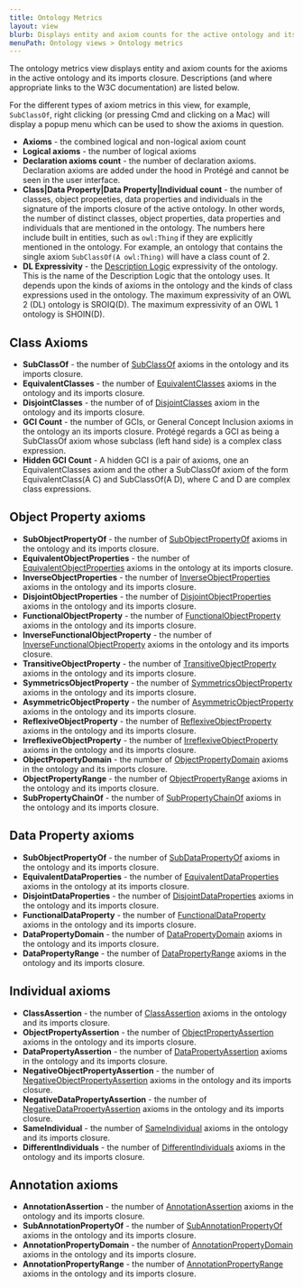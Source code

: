 ```yaml
---
title: Ontology Metrics
layout: view
blurb: Displays entity and axiom counts for the active ontology and its imports closure
menuPath: Ontology views > Ontology metrics
---
```

The ontology metrics view displays entity and axiom counts for the axioms in the active ontology and its imports closure.  Descriptions (and where appropriate links to the W3C documentation) are listed below.

For the different types of axiom metrics in this view, for example, ```SubClassOf```, right clicking (or pressing Cmd and clicking on a Mac) will display a popup menu which can be used to show the axioms in question.

* **Axioms** - the combined logical and non-logical axiom count
* **Logical axioms** - the number of logical axioms
* **Declaration axioms count** - the number of declaration axioms.  Declaration
axioms are added under the hood in Protégé and cannot be seen in the user interface.
* **Class|Data Property|Data Property|Individual count** - the number of classes,
object propeeties, data properties and individuals in the signature of the
imports closure of the active ontology.  In other words, the number of distinct
classes, object properties, data properties and individuals that are mentioned
in the ontology.  The numbers here include built in entities, such as ```owl:Thing```
if they are explicitly mentioned in the ontology.  For example, an ontology
that contains the single axiom ```SubClassOf(A owl:Thing)``` will have a class count of 2.
* **DL Expressivity** - the [Description Logic](https://en.wikipedia.org/wiki/Description_logic) expressivity of the ontology.  This is the name of the Description Logic that the ontology uses. It
depends upon the kinds of axioms in the ontology and the kinds of class expressions
used in the ontology.  The maximum expressivity of an OWL 2 (DL) ontology is SROIQ(D).  The maximum expressivity of an OWL 1 ontology is SHOIN(D).  

## Class Axioms

* **SubClassOf** - the number of [SubClassOf](http://www.w3.org/TR/owl2-syntax/#Subclass_Axioms) axioms in the ontology and its imports closure.
* **EquivalentClasses** - the number of [EquivalentClasses](http://www.w3.org/TR/owl2-syntax/#Equivalent_Classes) axioms in the ontology and its imports closure.
* **DisjointClasses** - the number of of [DisjointClasses](http://www.w3.org/TR/owl2-syntax/#Disjoint_Classes)
axiom in the ontology and its imports closure.
* **GCI Count** - the number of GCIs, or General Concept Inclusion axioms in
the ontology an its imports closure.  Protégé regards a GCI as being a SubClassOf
axiom whose subclass (left hand side) is a complex class expression.
* **Hidden GCI Count** - A hidden GCI is a pair of axioms, one an EquivalentClasses
axiom and the other a SubClassOf axiom of the form EquivalentClass(A C) and
SubClassOf(A D), where C and D are complex class expressions.

## Object Property axioms

* **SubObjectPropertyOf** - the number of [SubObjectPropertyOf](http://www.w3.org/TR/owl2-syntax/#Object_Subproperties) axioms in
the ontology and its imports closure.
* **EquivalentObjectProperties** - the number of [EquivalentObjectProperties](http://www.w3.org/TR/owl2-syntax/#Equivalent_Object_Properties) axioms
in the ontology at its imports closure.
* **InverseObjectProperties** - the number of [InverseObjectProperties](http://www.w3.org/TR/owl2-syntax/#Subclass_Axioms) axioms in the ontology and its imports closure.
* **DisjointObjectProperties** - the number of [DisjointObjectProperties](http://www.w3.org/TR/owl2-syntax/#Disjoint_Object_Properties) axioms in the ontology and its imports closure.
* **FunctionalObjectProperty** - the number of [FunctionalObjectProperty](http://www.w3.org/TR/owl2-syntax/#Functional_Object_Properties) axioms in the ontology and its imports closure.
* **InverseFunctionalObjectProperty** - the number of [InverseFunctionalObjectProperty](http://www.w3.org/TR/owl2-syntax/#Inverse-Functional_Object_Properties) axioms in the ontology and its imports closure.
* **TransitiveObjectProperty** - the number of [TransitiveObjectProperty](http://www.w3.org/TR/owl2-syntax/#Transitive_Object_Properties) axioms in the ontology and its imports closure.
* **SymmetricsObjectProperty** - the number of [SymmetricsObjectProperty](http://www.w3.org/TR/owl2-syntax/#Symmetric_Object_Properties) axioms in the ontology and its imports closure.
* **AsymmetricObjectProperty** - the number of [AsymmetricObjectProperty](http://www.w3.org/TR/owl2-syntax/#Asymmetric_Object_Properties) axioms in the ontology and its imports closure.
* **ReflexiveObjectProperty** - the number of [ReflexiveObjectProperty](http://www.w3.org/TR/owl2-syntax/#Reflexive_Object_Properties) axioms in the ontology and its imports closure.
* **IrreflexiveObjectProperty** - the number of [IrreflexiveObjectProperty](http://www.w3.org/TR/owl2-syntax/#Irreflexive_Object_Properties) axioms in the ontology and its imports closure.
* **ObjectPropertyDomain** - the number of [ObjectPropertyDomain](http://www.w3.org/TR/owl2-syntax/#Object_Property_Domain) axioms in the ontology and its imports closure.
* **ObjectPropertyRange** - the number of [ObjectPropertyRange](http://www.w3.org/TR/owl2-syntax/#Object_Property_Range) axioms in the ontology and its imports closure.
* **SubPropertyChainOf** - the number of [SubPropertyChainOf](http://www.w3.org/TR/owl2-syntax/#Subclass_Axioms) axioms in the ontology and its imports closure.

## Data Property axioms
* **SubObjectPropertyOf** - the number of [SubDataPropertyOf](http://www.w3.org/TR/owl2-syntax/#Data_Subproperties) axioms in
the ontology and its imports closure.
* **EquivalentDataProperties** - the number of [EquivalentDataProperties](http://www.w3.org/TR/owl2-syntax/#Equivalent_Data_Properties) axioms
in the ontology at its imports closure.
* **DisjointDataProperties** - the number of [DisjointDataProperties](http://www.w3.org/TR/owl2-syntax/#Disjoint_Data_Properties) axioms in the ontology and its imports closure.
* **FunctionalDataProperty** - the number of [FunctionalDataProperty](http://www.w3.org/TR/owl2-syntax/#Functional_Data_Properties) axioms in the ontology and its imports closure.
* **DataPropertyDomain** - the number of [DataPropertyDomain](http://www.w3.org/TR/owl2-syntax/#Data_Property_Domain) axioms in the ontology and its imports closure.
* **DataPropertyRange** - the number of [DataPropertyRange](http://www.w3.org/TR/owl2-syntax/#Data_Property_Range) axioms in the ontology and its imports closure.

## Individual axioms
* **ClassAssertion** - the number of [ClassAssertion](http://www.w3.org/TR/owl2-syntax/#Class_Assertions) axioms in
the ontology and its imports closure.
* **ObjectPropertyAssertion** - the number of [ObjectPropertyAssertion](http://www.w3.org/TR/owl2-syntax/#Positive_Object_Property_Assertions) axioms in
the ontology and its imports closure.
* **DataPropertyAssertion** - the number of [DataPropertyAssertion](http://www.w3.org/TR/owl2-syntax/#Positive_Data_Property_Assertions) axioms in
the ontology and its imports closure.
* **NegativeObjectPropertyAssertion** - the number of [NegativeObjectPropertyAssertion](http://www.w3.org/TR/owl2-syntax/#Negative_Object_Property_Assertions) axioms in
the ontology and its imports closure.
* **NegativeDataPropertyAssertion** - the number of [NegativeDataPropertyAssertion](http://www.w3.org/TR/owl2-syntax/#Negative_Data_Property_Assertions) axioms in
the ontology and its imports closure.
* **SameIndividual** - the number of [SameIndividual](http://www.w3.org/TR/owl2-syntax/#Individual_Equality) axioms in
the ontology and its imports closure.
* **DifferentIndividuals** - the number of [DifferentIndividuals](http://www.w3.org/TR/owl2-syntax/#Individual_Inequality) axioms in
the ontology and its imports closure.

## Annotation axioms

* **AnnotationAssertion** - the number of [AnnotationAssertion](http://www.w3.org/TR/owl2-syntax/#Annotation_Assertion) axioms in
the ontology and its imports closure.
* **SubAnnotationPropertyOf** - the number of [SubAnnotationPropertyOf](http://www.w3.org/TR/owl2-syntax/#Annotation_Subproperties) axioms in
the ontology and its imports closure.
* **AnnotationPropertyDomain** - the number of [AnnotationPropertyDomain](http://www.w3.org/TR/owl2-syntax/#Annotation_Property_Domain) axioms in
the ontology and its imports closure.
* **AnnotationPropertyRange** - the number of [AnnotationPropertyRange](http://www.w3.org/TR/owl2-syntax/#Annotation_Property_Range) axioms in
the ontology and its imports closure.
